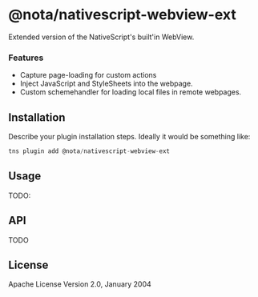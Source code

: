 # @nota/nativescript-webview-ext

Extended version of the NativeScript's built'in WebView.

### Features
* Capture page-loading for custom actions
* Inject JavaScript and StyleSheets into the webpage.
* Custom schemehandler for loading local files in remote webpages.

## Installation

Describe your plugin installation steps. Ideally it would be something like:

```javascript
tns plugin add @nota/nativescript-webview-ext
```

## Usage

TODO:

## API

TODO

## License

Apache License Version 2.0, January 2004
